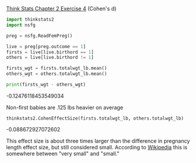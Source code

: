 [Think Stats Chapter 2 Exercise 4](http://greenteapress.com/thinkstats2/html/thinkstats2003.html#toc24) (Cohen's d)

```python
import thinkstats2
import nsfg

preg = nsfg.ReadFemPreg()

live = preg[preg.outcome == 1]
firsts = live[live.birthord == 1]
others = live[live.birthord != 1]

firsts_wgt = firsts.totalwgt_lb.mean()
others_wgt = others.totalwgt_lb.mean()

print(firsts_wgt - others_wgt)
```
-0.12476118453549034

Non-first babies are .125 lbs heavier on average

```
thinkstats2.CohenEffectSize(firsts.totalwgt_lb, others.totalwgt_lb)
```
-0.088672927072602

This effect size is about three times larger than the difference in pregnancy length effect size, but still considered small. According to [Wikipedia](https://en.wikipedia.org/wiki/Effect_size#Cohen's_d) this is somewhere between "very small" and "small."
